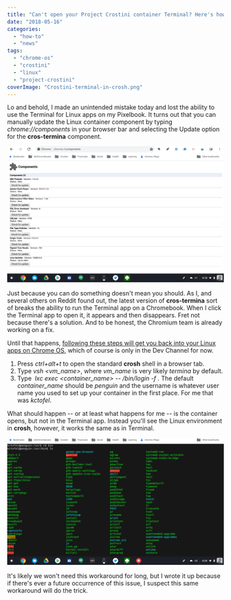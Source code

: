 ```yaml
---
title: "Can't open your Project Crostini container Terminal? Here's how to get access"
date: "2018-05-16"
categories: 
  - "how-to"
  - "news"
tags: 
  - "chrome-os"
  - "crostini"
  - "linux"
  - "project-crostini"
coverImage: "Crostini-terminal-in-crosh.png"
---
```


Lo and behold, I made an unintended mistake today and lost the ability to use the Terminal for Linux apps on my Pixelbook. It turns out that you can manually update the Linux container component by typing _chrome://components_ in your browser bar and selecting the Update option for the **cros-termina** component.

[![Chrome components](images/Chrome-components-1024x643.png)](https://www.aboutchromebooks.com/wp-content/uploads/2018/05/Chrome-components.png)

Just because you can do something doesn't mean you should. As I, and several others on Reddit found out, the latest version of **cros-termina** sort of breaks the ability to run the Terminal app on a Chromebook. When I click the Terminal app to open it, it appears and then disappears. Fret not because there's a solution. And to be honest, the Chromium team is already working on a fix.

Until that happens, [following these steps will get you back into your Linux apps on Chrome OS](https://www.reddit.com/r/Crostini/comments/8ju1lx/terminal_suddenly_failing_to_start/), which of course is only in the Dev Channel for now.

1. Press _ctrl+alt+t_ to open the standard **crosh** shell in a browser tab.
2. Type _vsh <vm\_name>_, where _vm\_name_ is very likely _termina_ by default.
3. Type  _lxc exec <container\_name> -- /bin/login -f <username>._ The default _container\_name_ should be _penguin_ and the username is whatever user name you used to set up your container in the first place. For me that was _kctofel_.

What should happen -- or at least what happens for me -- is the container opens, but not in the Terminal app. Instead you'll see the Linux environment in **crosh**, however, it works the same as in Terminal.

[![Crostini terminal in crosh](images/Crostini-terminal-in-crosh-1024x602.png)](https://www.aboutchromebooks.com/wp-content/uploads/2018/05/Crostini-terminal-in-crosh.png)

It's likely we won't need this workaround for long, but I wrote it up because if there's ever a future occurrence of this issue, I suspect this same workaround will do the trick.
